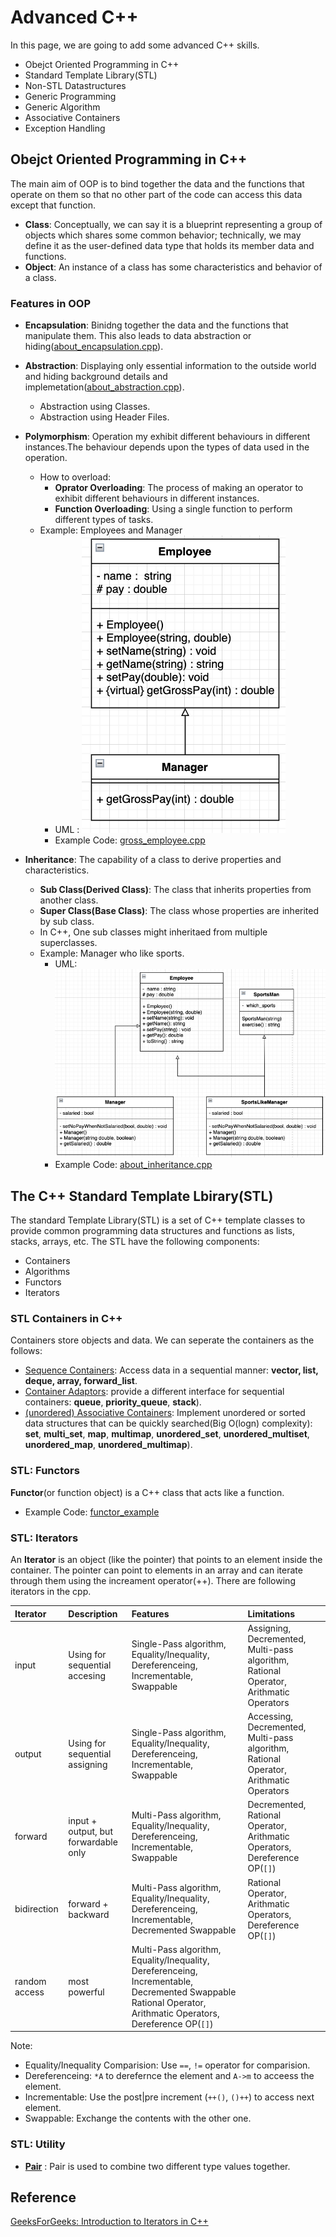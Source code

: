# Advanced C++
In this page, we are going to add some advanced C++ skills. 
- Obejct Oriented Programming in C++
- Standard Template Library(STL)
- Non-STL Datastructures
- Generic Programming
- Generic Algorithm
- Associative Containers
- Exception Handling

## Obejct Oriented Programming in C++
The main aim of OOP is to bind together the data and the functions that operate on them so that no other part of the code can access this data except that function.

- __Class__: Conceptually, we can say it is a blueprint representing a group of objects which shares some common behavior; technically, we may define it as the user-defined data type that holds its member data and functions.
- __Object__: An instance of a class has some characteristics and behavior of a class.

### Features in OOP
- __Encapsulation__: Binidng together the data and the functions that manipulate them. This also leads to data abstraction or hiding([about_encapsulation.cpp](about_encapsulation.cpp)).
- __Abstraction__: Displaying only essential information to the outside world and hiding background details and implemetation([about_abstraction.cpp](about_abstraction.cpp)). 
    - Abstraction using Classes. 
    - Abstraction using Header Files.  
- __Polymorphism__: Operation my exhibit different behaviours in different instances.The behaviour depends upon the types of data used in the operation.
    - How to overload: 
        - __Oprator Overloading__: The process of making an operator to exhibit different behaviours in different instances.
        - __Function Overloading__: Using a single function to perform different types of tasks.
    - Example: Employees and Manager
        - UML : ![polymorphism_case1](polymorphism/emp_manager.png) 
        - Example Code: [gross_employee.cpp](polymorphism/about_polymorphism.cpp)
        

- __Inheritance__: The capability of a class to derive properties and characteristics. 
    - __Sub Class(Derived Class)__: The class that inherits properties from another class.
    - __Super Class(Base Class)__: The class whose properties are inherited by sub class.
    - In C++, One sub classes might inheritaed from multiple superclasses.
    - Example: Manager who like sports.
        - UML: ![inheritance](inheritance/inheritance.png)
        - Example Code: [about_inheritance.cpp](inheritance/about_inheritance.cpp)

## The C++ Standard Template Lbirary(STL)
The standard Template Library(STL) is a set of C++ template classes to provide common programming data structures and functions as lists, stacks, arrays, etc. The STL have the following components: 
 - Containers
 - Algorithms
 - Functors
 - Iterators

### STL Containers in C++
Containers store objects and data. We can seperate the containers as the follows:
- [Sequence Containers](stl/containers/sequence_containers/README.md): Access data in a sequential manner: __vector, list, deque, array, forward_list__.
- [Container Adaptors](stl/containers/container_adapters/README.md): provide a different interface for sequential containers: __queue__, __priority_queue__, __stack__).
- [ (unordered) Associative Containers](stl/containers/associative_containers/README.md): Implement unordered or sorted data structures that can be quickly searched(Big O(logn) complexity): __set__, __multi_set__, __map__, __multimap__, __unordered_set__, __unordered_multiset__, __unordered_map__, __unordered_multimap__).

### STL: Functors
__Functor__(or function object) is a C++ class that acts like a function.
- Example Code: [functor_example](stl/example_code/functor_example.cpp)

### STL: Iterators
An __Iterator__ is an object (like the pointer) that points to an element inside the container. The pointer can point to elements in an array and can iterate through them using the increament operator(++). There are following iterators in the cpp.

| Iterator      | Description                           | Features                                                                                          | Limitations                                                                           | 
|:---           |:---                                   | :---                                                                                              |:---                                                                                   |
|input          | Using for sequential accesing         | Single-Pass algorithm, Equality/Inequality, Dereferenceing, Incrementable, Swappable              | Assigning, Decremented, Multi-pass algorithm, Rational Operator, Arithmatic Operators |
|output         | Using for sequential assigning        | Single-Pass algorithm, Equality/Inequality, Dereferenceing, Incrementable, Swappable              | Accessing, Decremented, Multi-pass algorithm, Rational Operator, Arithmatic Operators |
|forward        | input + output, but forwardable only  | Multi-Pass algorithm, Equality/Inequality,  Dereferenceing, Incrementable, Swappable              | Decremented, Rational Operator, Arithmatic Operators, Dereference OP(`[]`)            |
|bidirection    | forward + backward                    | Multi-Pass algorithm, Equality/Inequality,  Dereferenceing, Incrementable, Decremented Swappable  | Rational Operator, Arithmatic Operators, Dereference OP(`[]`)                         |
|random access  | most powerful                         | Multi-Pass algorithm, Equality/Inequality,  Dereferenceing, Incrementable, Decremented Swappable   Rational Operator, Arithmatic Operators, Dereference OP(`[]`)                         ||

Note:
- Equality/Inequality Comparision: Use `==`, `!=` operator for comparision.
- Dereferenceing: `*A` to derefernce the element  and `A->m` to acceess the element. 
- Incrementable:  Use the post|pre increment (`++()`, `()++`) to access next element. 
- Swappable: Exchange the contents with the other one.

### STL: Utility
- [__Pair__](stl/containers/pair/README.md) : Pair is used to combine two different type values together. 

## Reference
[GeeksForGeeks: Introduction to Iterators in C++](https://www.geeksforgeeks.org/introduction-iterators-c/)